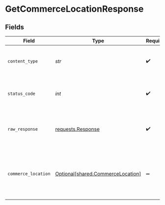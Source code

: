 # GetCommerceLocationResponse


## Fields

| Field                                                                                                                                                                                                                                                                                   | Type                                                                                                                                                                                                                                                                                    | Required                                                                                                                                                                                                                                                                                | Description                                                                                                                                                                                                                                                                             | Example                                                                                                                                                                                                                                                                                 |
| --------------------------------------------------------------------------------------------------------------------------------------------------------------------------------------------------------------------------------------------------------------------------------------- | --------------------------------------------------------------------------------------------------------------------------------------------------------------------------------------------------------------------------------------------------------------------------------------- | --------------------------------------------------------------------------------------------------------------------------------------------------------------------------------------------------------------------------------------------------------------------------------------- | --------------------------------------------------------------------------------------------------------------------------------------------------------------------------------------------------------------------------------------------------------------------------------------- | --------------------------------------------------------------------------------------------------------------------------------------------------------------------------------------------------------------------------------------------------------------------------------------- |
| `content_type`                                                                                                                                                                                                                                                                          | *str*                                                                                                                                                                                                                                                                                   | :heavy_check_mark:                                                                                                                                                                                                                                                                      | HTTP response content type for this operation                                                                                                                                                                                                                                           |                                                                                                                                                                                                                                                                                         |
| `status_code`                                                                                                                                                                                                                                                                           | *int*                                                                                                                                                                                                                                                                                   | :heavy_check_mark:                                                                                                                                                                                                                                                                      | HTTP response status code for this operation                                                                                                                                                                                                                                            |                                                                                                                                                                                                                                                                                         |
| `raw_response`                                                                                                                                                                                                                                                                          | [requests.Response](https://requests.readthedocs.io/en/latest/api/#requests.Response)                                                                                                                                                                                                   | :heavy_check_mark:                                                                                                                                                                                                                                                                      | Raw HTTP response; suitable for custom response parsing                                                                                                                                                                                                                                 |                                                                                                                                                                                                                                                                                         |
| `commerce_location`                                                                                                                                                                                                                                                                     | [Optional[shared.CommerceLocation]](../../models/shared/commercelocation.md)                                                                                                                                                                                                            | :heavy_minus_sign:                                                                                                                                                                                                                                                                      | OK                                                                                                                                                                                                                                                                                      | {"id":"15","name":"London Warehouse","address":{"type":"Inventory","line1":"Warner House","line2":"98 Theobald's Road","city":"London","region":"","country":"United Kingdom","postalCode":"WC1X 8WB"},"modifiedDate":"2020-08-12T14:37:37","sourceModifiedDate":"2020-08-12T14:37:37"} |